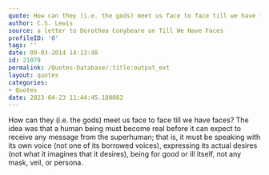 ```yaml
---
quote: How can they (i.e. the gods) meet us face to face till we have faces? 
author: C.S. Lewis
source: a letter to Dorothea Conybeare on Till We Have Faces
profileID: '0'
tags: ''
date: 09-03-2014 14:13:48
id: 21079
permalink: /Quotes-Database/:title:output_ext
layout: quotes
categories:
- Quotes
date: 2023-04-23 11:44:45.180083
---
```

How can they (i.e. the gods) meet us face to face till we have faces? The idea was that a human being must become real before it can expect to receive any message from the superhuman; that is, it must be speaking with its own voice (not one of its borrowed voices), expressing its actual desires (not what it imagines that it desires), being for good or ill itself, not any mask, veil, or persona.